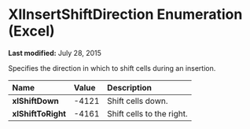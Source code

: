 
# XlInsertShiftDirection Enumeration (Excel)

 **Last modified:** July 28, 2015

Specifies the direction in which to shift cells during an insertion.


|**Name**|**Value**|**Description**|
|:-----|:-----|:-----|
| **xlShiftDown**|-4121|Shift cells down.|
| **xlShiftToRight**|-4161|Shift cells to the right.|
